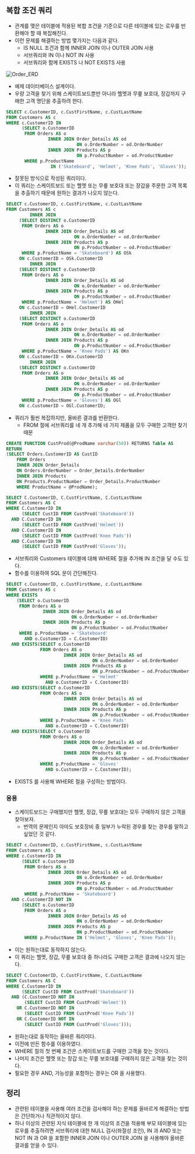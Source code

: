 ## 복합 조건 쿼리
- 관계를 맺은 테이블에 적용된 복합 조건을 기준으로 다른 테이블에 있는 로우를 반환해야 할 때 복잡해진다.
- 이런 문제를 해결하는 방법 몇가지는 다음과 같다.
  - IS NULL 조건과 함께 INNER JOIN 이나 OUTER JOIN 사용
  - 서브쿼리와 IN 이나 NOT IN 사용
  - 서브쿼리와 함께 EXISTS 나 NOT EXISTS 사용

![Order_ERD](https://github.com/Evil-Goblin/BookStudy/assets/74400861/ce4e254d-2059-4862-b398-61e822689d1a)
- 예제 데이터베이스 설계이다.
- 우량 고객을 찾기 위해 스케이트보드뿐만 아니라 헬멧과 무릎 보호대, 장갑까지 구매한 고객 명단을 추출하려 한다.

```sql
SELECT c.CustomerID, c.CustFirstName, c.CustLastName
FROM Customers AS c
WHERE c.CustomerID IN
      (SELECT o.CustomerID
       FROM Orders AS o
                INNER JOIN Order_Details AS od
                           ON o.OrderNumber = od.OrderNumber
                INNER JOIN Products AS p
                           ON p.ProductNumber = od.ProductNumber
       WHERE p.ProductName
                 IN ('Skateboard', 'Helmet', 'Knee Pads', 'Gloves'));
```
- 잘못된 방식으로 작성된 쿼리이다.
- 이 쿼리는 스케이트보드 또는 헬멧 또는 무릎 보호대 또는 장갑을 주문한 고객 목록을 추출하기 때문에 원하는 결과가 나오지 않는다.

```sql
SELECT c.CustomerID, c.CustFirstName, c.CustLastName
FROM Customers AS c
         INNER JOIN
     (SELECT DISTINCT o.CustomerID
      FROM Orders AS o
               INNER JOIN Order_Details AS od
                          ON o.OrderNumber = od.OrderNumber
               INNER JOIN Products AS p
                          ON p.ProductNumber = od.ProductNumber
      WHERE p.ProductName = 'Skateboard') AS OSk
     ON c.CustomerID = OSk.CustomerID
         INNER JOIN
     (SELECT DISTINCT o.CustomerID
      FROM Orders AS o
               INNER JOIN Order_Details AS od
                          ON o.OrderNumber = od.OrderNumber
               INNER JOIN Products AS p
                          ON p.ProductNumber = od.ProductNumber
      WHERE p.ProductName = 'Helmet') AS OHel
     ON c.CustomerID = OHel.CustomerID
         INNER JOIN
     (SELECT DISTINCT o.CustomerID
      FROM Orders AS o
               INNER JOIN Order_Details AS od
                          ON o.OrderNumber = od.OrderNumber
               INNER JOIN Products AS p
                          ON p.ProductNumber = od.ProductNumber
      WHERE p.ProductName = 'Knee Pads') AS OKn
     ON c.CustomerID = OKn.CustomerID
         INNER JOIN
     (SELECT DISTINCT o.CustomerID
      FROM Orders AS o
               INNER JOIN Order_Details AS od
                          ON o.OrderNumber = od.OrderNumber
               INNER JOIN Products AS p
                          ON p.ProductNumber = od.ProductNumber
      WHERE p.ProductName = 'Gloves') AS OGl
     ON c.CustomerID = OGl.CustomerID;
```
- 쿼리가 훨씬 복잡하지만, 올바른 결과를 반환한다.
  - FROM 절에 서브쿼리를 네 개 추가해 네 가지 제품을 모두 구매한 고객만 찾기 때문

```sql
CREATE FUNCTION CustProd(@ProdName varchar(50)) RETURNS Table AS
RETURN
(SELECT Orders.CustomerID AS CustID
    FROM Orders
    INNER JOIN Order_Details
    ON Orders.OrderNumber = Order_Details.OrderNumber
    INNER JOIN Products
    ON Products.ProductNumber = Order_Details.ProductNumber
    WHERE ProductName = @ProdName);

SELECT C.CustomerID, C.CustFirstName, C.CustLastName
FROM Customers AS C
WHERE C.CustomerID IN
      (SELECT CustID FROM CustProd('Skateboard'))
  AND C.CustomerID IN
      (SELECT CustID FROM CustProd('Helmet'))
  AND C.CustomerID IN
      (SELECT CustID FROM CustProd('Knee Pads'))
  AND C.CustomerID IN
      (SELECT CustID FROM CustProd('Gloves'));
```
- 서브쿼리와 Customers 테이블에 대해 WHERE 절을 추가해 IN 조건을 달 수도 있다.
- 함수를 이용하여 SQL 문이 간단해진다.

```sql
SELECT c.CustomerID, c.CustFirstName, c.CustLastName
FROM Customers AS c
WHERE EXISTS
    (SELECT o.CustomerID
     FROM Orders AS o
              INNER JOIN Order_Details AS od
                         ON o.OrderNumber = od.OrderNumber
              INNER JOIN Products AS p
                         ON p.ProductNumber = od.ProductNumber
     WHERE p.ProductName = 'Skateboard'
       AND o.CustomerID = C.CostomerID)
  AND EXISTS(SELECT o.CustomerID
             FROM Orders AS o
                      INNER JOIN Order_Details AS od
                                 ON o.OrderNumber = od.OrderNumber
                      INNER JOIN Products AS p
                                 ON p.ProductNumber = od.ProductNumber
             WHERE p.ProductName = 'Helmet'
               AND o.CustomerID = C.CostomerID)
  AND EXISTS(SELECT o.CustomerID
             FROM Orders AS o
                      INNER JOIN Order_Details AS od
                                 ON o.OrderNumber = od.OrderNumber
                      INNER JOIN Products AS p
                                 ON p.ProductNumber = od.ProductNumber
             WHERE p.ProductName = 'Knee Pads'
               AND o.CustomerID = C.CostomerID)
  AND EXISTS(SELECT o.CustomerID
             FROM Orders AS o
                      INNER JOIN Order_Details AS od
                                 ON o.OrderNumber = od.OrderNumber
                      INNER JOIN Products AS p
                                 ON p.ProductNumber = od.ProductNumber
             WHERE p.ProductName = 'Gloves'
               AND o.CustomerID = C.CostomerID);
```
- EXISTS 를 사용해 WHERE 절을 구성하는 방법이다.

### 응용
- 스케이트보드는 구매했지만 헬멧, 장갑, 무릎 보호대는 모두 구매하지 않은 고객을 찾아보자.
  - 번역의 문제인지 아마도 보호장비 중 일부가 누락된 경우를 찾는 경우를 말하고 싶었던 것 같다.

```sql
SELECT c.CustomerID, c.CustFirstName, c.CustLastName
FROM Customers AS c
WHERE c.CustomerID IN
      (SELECT o.CustomerID
       FROM Orders AS o
                INNER JOIN Order_Details AS od
                           ON o.OrderNumber = od.OrderNumber
                INNER JOIN Products AS p
                           ON p.ProductNumber = od.ProductNumber
       WHERE p.ProductName = 'Skateboard')
  AND c.CustomerID NOT IN
      (SELECT o.CustomerID
       FROM Orders AS o
                INNER JOIN Order_Details AS od
                           ON o.OrderNumber = od.OrderNumber
                INNER JOIN Products AS p
                           ON p.ProductNumber = od.ProductNumber
       WHERE p.ProductName IN ('Helmet', 'Gloves', 'Knee Pads'));
```
- 이는 원하는대로 동작하지 않는다.
- 이 쿼리는 헬멧, 장갑, 무릎 보호대 중 하나라도 구매한 고객은 결과에 나오지 않는다.

```sql
SELECT C.CustomerID, C.CustFirstName, C.CustLastName
FROM Customers AS C
WHERE C.CustomerID IN
      (SELECT CustID FROM CustProd('Skateboard'))
  AND (C.CustomerID NOT IN
       (SELECT CustID FROM CustProd('Helmet'))
    OR C.CustomerID NOT IN
       (SELECT CustID FROM CustProd('Knee Pads'))
    OR C.CustomerID NOT IN
       (SELECT CustID FROM CustProd('Gloves')));
```
- 원하는대로 동작하는 올바른 쿼리이다.
- 이전에 만든 함수를 이용하였다.
- WHERE 절의 첫 번째 조건은 스케이트보드를 구매한 고객을 찾는 것이다.
- 나머지 조건은 헬멧 또는 장갑 또는 무릎 보호대를 구매하지 않은 고객을 찾는 것이다.
- 필요한 경우 AND, 가능성을 포함하는 경우는 OR 을 사용했다.

## 정리
- 관련된 테이블을 사용해 여러 조건을 검사해야 하는 문제를 올바르게 해결하는 방법은 간단하거나 직관적이지 않다.
- 하나 이상의 관련된 지식 테이블에 한 개 이상의 조건을 적용해 부모 테이블에 있는 로우를 추출하려면 서브쿼리에 대한 NULL 검사(좌절성 조인), IN 과 AND 또는 NOT IN 과 OR 을 포함한 INNER JOIN 이나 OUTER JOIN 을 사용해야 올바른 결과를 얻을 수 있다.
